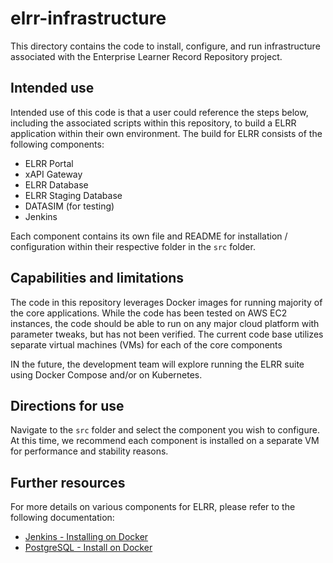 # elrr-infrastructure

This directory contains the code to install, configure, and run infrastructure associated with the Enterprise Learner Record Repository project.

## Intended use

Intended use of this code is that a user could reference the steps below, including the associated scripts within this repository, to build a ELRR application within their own environment. The build for ELRR consists of the following components:

- ELRR Portal
- xAPI Gateway
- ELRR Database
- ELRR Staging Database
- DATASIM (for testing)
- Jenkins

Each component contains its own file and README for installation / configuration within their respective folder in the `src` folder.

## Capabilities and limitations

The code in this repository leverages Docker images for running majority of the core applications. While the code has been tested on AWS EC2 instances, the code should be able to run on any major cloud platform with parameter tweaks, but has not been verified. The current code base utilizes separate virtual machines (VMs) for each of the core components

IN the future, the development team will explore running the ELRR suite using Docker Compose and/or on Kubernetes.

## Directions for use

Navigate to the `src` folder and select the component you wish to configure. At this time, we recommend each component is installed on a separate VM for performance and stability reasons.

## Further resources

For more details on various components for ELRR, please refer to the following documentation:
* [Jenkins - Installing on Docker](https://www.jenkins.io/doc/book/installing/docker/)
* [PostgreSQL - Install on Docker](https://docs.docker.com/engine/examples/postgresql_service/)
